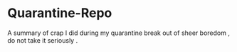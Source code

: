 # Quarantine-Repo
A summary of crap I did during my quarantine break out of sheer boredom , do not take it seriously .
